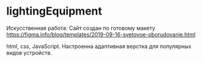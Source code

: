 # lightingEquipment 
Искусственная работа: Сайт создан по готовому макету https://figma.info/blog/templates/2019-09-16-svetovoe-oborudovanie.html

html, css, JavaScript. Настроенна адаптивная верстка для популярных видов устройств.
